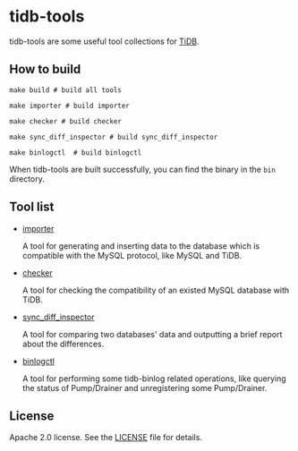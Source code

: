 # tidb-tools

tidb-tools are some useful tool collections for [TiDB](https://github.com/pingcap/tidb).

## How to build

```
make build # build all tools

make importer # build importer

make checker # build checker

make sync_diff_inspector # build sync_diff_inspector

make binlogctl  # build binlogctl
```

When tidb-tools are built successfully, you can find the binary in the `bin` directory.

## Tool list

- [importer](./importer)

    A tool for generating and inserting data to the database which is compatible with the MySQL protocol, like MySQL and TiDB.

- [checker](./checker)

    A tool for checking the compatibility of an existed MySQL database with TiDB.

- [sync_diff_inspector](./sync_diff_inspector)

    A tool for comparing two databases' data and outputting a brief report about the differences.

- [binlogctl](./tidb_binlog/binlogctl)

    A tool for performing some tidb-binlog related operations, like querying the status of Pump/Drainer and unregistering some Pump/Drainer.

## License

Apache 2.0 license. See the [LICENSE](./LICENSE) file for details.
